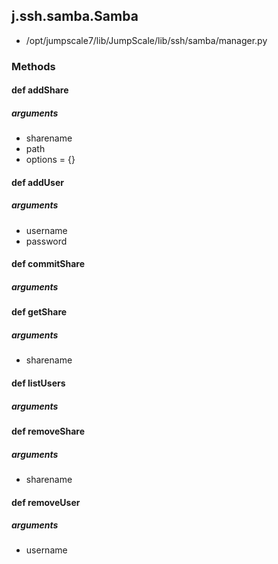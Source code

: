 ## j.ssh.samba.Samba

- /opt/jumpscale7/lib/JumpScale/lib/ssh/samba/manager.py

### Methods

#### def addShare 

##### arguments

- sharename
- path
- options = \{\}

#### def addUser 

##### arguments

- username
- password

#### def commitShare 

##### arguments

#### def getShare 

##### arguments

- sharename

#### def listUsers 

##### arguments

#### def removeShare 

##### arguments

- sharename

#### def removeUser 

##### arguments

- username

